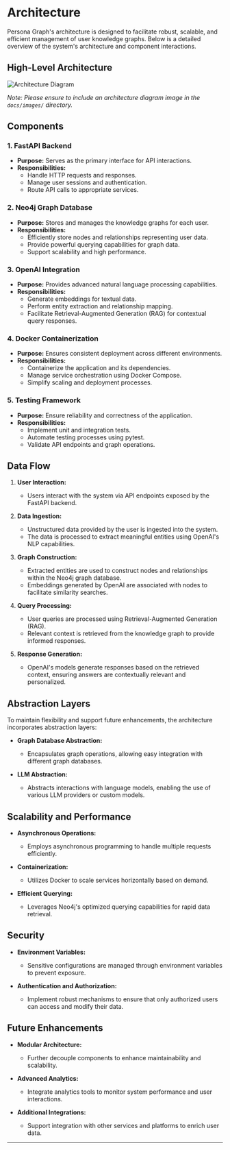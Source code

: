 # Architecture

Persona Graph's architecture is designed to facilitate robust, scalable, and efficient management of user knowledge graphs. Below is a detailed overview of the system's architecture and component interactions.

## High-Level Architecture

![Architecture Diagram](./images/architecture_diagram.png)

*Note: Please ensure to include an architecture diagram image in the `docs/images/` directory.*

## Components

### 1. FastAPI Backend

- **Purpose:** Serves as the primary interface for API interactions.
- **Responsibilities:**
  - Handle HTTP requests and responses.
  - Manage user sessions and authentication.
  - Route API calls to appropriate services.

### 2. Neo4j Graph Database

- **Purpose:** Stores and manages the knowledge graphs for each user.
- **Responsibilities:**
  - Efficiently store nodes and relationships representing user data.
  - Provide powerful querying capabilities for graph data.
  - Support scalability and high performance.

### 3. OpenAI Integration

- **Purpose:** Provides advanced natural language processing capabilities.
- **Responsibilities:**
  - Generate embeddings for textual data.
  - Perform entity extraction and relationship mapping.
  - Facilitate Retrieval-Augmented Generation (RAG) for contextual query responses.

### 4. Docker Containerization

- **Purpose:** Ensures consistent deployment across different environments.
- **Responsibilities:**
  - Containerize the application and its dependencies.
  - Manage service orchestration using Docker Compose.
  - Simplify scaling and deployment processes.

### 5. Testing Framework

- **Purpose:** Ensure reliability and correctness of the application.
- **Responsibilities:**
  - Implement unit and integration tests.
  - Automate testing processes using pytest.
  - Validate API endpoints and graph operations.

## Data Flow

1. **User Interaction:**
   - Users interact with the system via API endpoints exposed by the FastAPI backend.

2. **Data Ingestion:**
   - Unstructured data provided by the user is ingested into the system.
   - The data is processed to extract meaningful entities using OpenAI's NLP capabilities.

3. **Graph Construction:**
   - Extracted entities are used to construct nodes and relationships within the Neo4j graph database.
   - Embeddings generated by OpenAI are associated with nodes to facilitate similarity searches.

4. **Query Processing:**
   - User queries are processed using Retrieval-Augmented Generation (RAG).
   - Relevant context is retrieved from the knowledge graph to provide informed responses.

5. **Response Generation:**
   - OpenAI's models generate responses based on the retrieved context, ensuring answers are contextually relevant and personalized.

## Abstraction Layers

To maintain flexibility and support future enhancements, the architecture incorporates abstraction layers:

- **Graph Database Abstraction:**
  - Encapsulates graph operations, allowing easy integration with different graph databases.
  
- **LLM Abstraction:**
  - Abstracts interactions with language models, enabling the use of various LLM providers or custom models.

## Scalability and Performance

- **Asynchronous Operations:**
  - Employs asynchronous programming to handle multiple requests efficiently.
  
- **Containerization:**
  - Utilizes Docker to scale services horizontally based on demand.

- **Efficient Querying:**
  - Leverages Neo4j's optimized querying capabilities for rapid data retrieval.

## Security

- **Environment Variables:**
  - Sensitive configurations are managed through environment variables to prevent exposure.

- **Authentication and Authorization:**
  - Implement robust mechanisms to ensure that only authorized users can access and modify their data.

## Future Enhancements

- **Modular Architecture:**
  - Further decouple components to enhance maintainability and scalability.
  
- **Advanced Analytics:**
  - Integrate analytics tools to monitor system performance and user interactions.
  
- **Additional Integrations:**
  - Support integration with other services and platforms to enrich user data.

---
